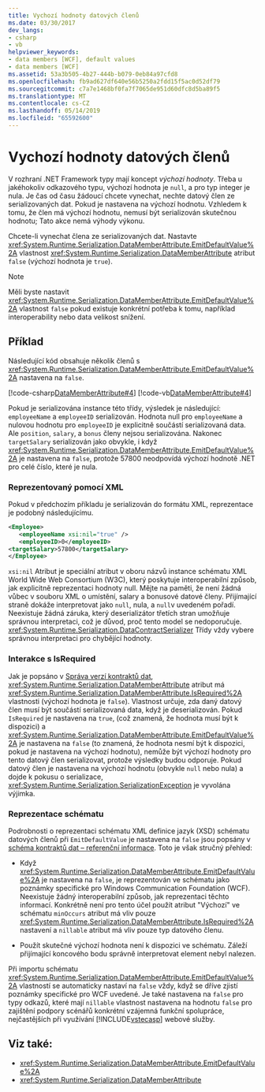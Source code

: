 ```yaml
---
title: Vychozí hodnoty datových členů
ms.date: 03/30/2017
dev_langs:
- csharp
- vb
helpviewer_keywords:
- data members [WCF], default values
- data members [WCF]
ms.assetid: 53a3b505-4b27-444b-b079-0eb84a97cfd8
ms.openlocfilehash: fb9ad627df640e56b5250a2fdd15f5ac0d52df79
ms.sourcegitcommit: c7a7e1468bf0fa7f7065de951d60dfc8d5ba89f5
ms.translationtype: MT
ms.contentlocale: cs-CZ
ms.lasthandoff: 05/14/2019
ms.locfileid: "65592600"
---
```

# <a name="data-member-default-values"></a>Vychozí hodnoty datových členů
V rozhraní .NET Framework typy mají koncept *výchozí hodnoty*. Třeba u jakéhokoliv odkazového typu, výchozí hodnota je `null`, a pro typ integer je nula. Je čas od času žádoucí chcete vynechat, nechte datový člen ze serializovaných dat. Pokud je nastavena na výchozí hodnotu. Vzhledem k tomu, že člen má výchozí hodnotu, nemusí být serializován skutečnou hodnotu; Tato akce nemá výhody výkonu.  
  
 Chcete-li vynechat člena ze serializovaných dat. Nastavte <xref:System.Runtime.Serialization.DataMemberAttribute.EmitDefaultValue%2A> vlastnost <xref:System.Runtime.Serialization.DataMemberAttribute> atribut `false` (výchozí hodnota je `true`).  
  
> [!NOTE]
>  Měli byste nastavit <xref:System.Runtime.Serialization.DataMemberAttribute.EmitDefaultValue%2A> vlastnost `false` pokud existuje konkrétní potřeba k tomu, například interoperability nebo data velikost snížení.  
  
## <a name="example"></a>Příklad  
 Následující kód obsahuje několik členů s <xref:System.Runtime.Serialization.DataMemberAttribute.EmitDefaultValue%2A> nastavena na `false`.  
  
 [!code-csharp[DataMemberAttribute#4](../../../../samples/snippets/csharp/VS_Snippets_CFX/datamemberattribute/cs/overview.cs#4)]
 [!code-vb[DataMemberAttribute#4](../../../../samples/snippets/visualbasic/VS_Snippets_CFX/datamemberattribute/vb/overview.vb#4)]  
  
 Pokud je serializována instance této třídy, výsledek je následující: `employeeName` a `employeeID` serializován. Hodnota null pro `employeeName` a nulovou hodnotu pro `employeeID` je explicitně součástí serializovaná data. Ale `position`, `salary`, a `bonus` členy nejsou serializována. Nakonec `targetSalary` serializován jako obvykle, i když <xref:System.Runtime.Serialization.DataMemberAttribute.EmitDefaultValue%2A> je nastavena na `false`, protože 57800 neodpovídá výchozí hodnotě .NET pro celé číslo, které je nula.  
  
### <a name="xml-representation"></a>Reprezentovaný pomocí XML  
 Pokud v předchozím příkladu je serializován do formátu XML, reprezentace je podobný následujícímu.  
  
```xml  
<Employee>  
   <employeeName xsi:nil="true" />  
   <employeeID>0</employeeID>  
<targetSalary>57800</targetSalary>  
</Employee>  
```  
  
 `xsi:nil` Atribut je speciální atribut v oboru názvů instance schématu XML World Wide Web Consortium (W3C), který poskytuje interoperabilní způsob, jak explicitně reprezentaci hodnoty null. Mějte na paměti, že není žádná vůbec v souboru XML o umístění, salary a bonusové datové členy. Přijímající straně dokáže interpretovat jako `null`, nula, a `null`v uvedeném pořadí. Neexistuje žádná záruka, který deserializátor třetích stran umožňuje správnou interpretaci, což je důvod, proč tento model se nedoporučuje. <xref:System.Runtime.Serialization.DataContractSerializer> Třídy vždy vybere správnou interpretaci pro chybějící hodnoty.  
  
### <a name="interaction-with-isrequired"></a>Interakce s IsRequired  
 Jak je popsáno v [Správa verzí kontraktů dat](../../../../docs/framework/wcf/feature-details/data-contract-versioning.md), <xref:System.Runtime.Serialization.DataMemberAttribute> atribut má <xref:System.Runtime.Serialization.DataMemberAttribute.IsRequired%2A> vlastnosti (výchozí hodnota je `false`). Vlastnost určuje, zda daný datový člen musí být součástí serializovaná data, když je deserializován. Pokud `IsRequired` je nastavena na `true`, (což znamená, že hodnota musí být k dispozici) a <xref:System.Runtime.Serialization.DataMemberAttribute.EmitDefaultValue%2A> je nastavena na `false` (to znamená, že hodnota nesmí být k dispozici, pokud je nastavena na výchozí hodnotu), nemůže být výchozí hodnoty pro tento datový člen serializovat, protože výsledky budou odporuje. Pokud datový člen je nastavena na výchozí hodnotu (obvykle `null` nebo nula) a dojde k pokusu o serializace, <xref:System.Runtime.Serialization.SerializationException> je vyvolána výjimka.  
  
### <a name="schema-representation"></a>Reprezentace schématu  
 Podrobnosti o reprezentaci schématu XML definice jazyk (XSD) schématu datových členů při `EmitDefaultValue` je nastavena na `false` jsou popsány v [schéma kontraktů dat – referenční informace](../../../../docs/framework/wcf/feature-details/data-contract-schema-reference.md). Toto je však stručný přehled:  
  
- Když <xref:System.Runtime.Serialization.DataMemberAttribute.EmitDefaultValue%2A> je nastavena na `false`, je reprezentován ve schématu jako poznámky specifické pro Windows Communication Foundation (WCF). Neexistuje žádný interoperabilní způsob, jak reprezentaci těchto informací. Konkrétně není pro tento účel použít atribut "Výchozí" ve schématu `minOccurs` atribut má vliv pouze <xref:System.Runtime.Serialization.DataMemberAttribute.IsRequired%2A> nastavení a `nillable` atribut má vliv pouze typ datového členu.  
  
- Použít skutečné výchozí hodnota není k dispozici ve schématu. Záleží přijímající koncového bodu správně interpretovat element nebyl nalezen.  
  
 Při importu schématu <xref:System.Runtime.Serialization.DataMemberAttribute.EmitDefaultValue%2A> vlastností se automaticky nastaví na `false` vždy, když se dříve zjistí poznámky specifické pro WCF uvedené. Je také nastavena na `false` pro typy odkazů, které mají `nillable` vlastnost nastavena na hodnotu `false` pro zajištění podpory scénářů konkrétní vzájemná funkční spolupráce, nejčastějších při využívání [!INCLUDE[vstecasp](../../../../includes/vstecasp-md.md)] webové služby.  
  
## <a name="see-also"></a>Viz také:

- <xref:System.Runtime.Serialization.DataMemberAttribute.EmitDefaultValue%2A>
- <xref:System.Runtime.Serialization.DataMemberAttribute>
